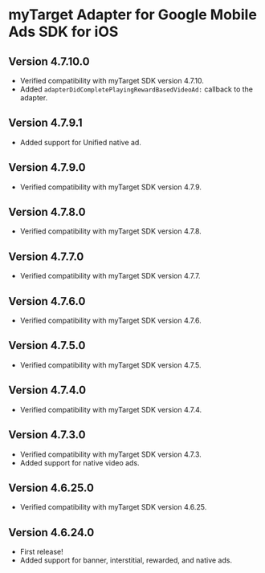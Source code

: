 # myTarget Adapter for Google Mobile Ads SDK for iOS

## Version 4.7.10.0
- Verified compatibility with myTarget SDK version 4.7.10.
- Added `adapterDidCompletePlayingRewardBasedVideoAd:` callback to the adapter.

## Version 4.7.9.1
- Added support for Unified native ad.

## Version 4.7.9.0
- Verified compatibility with myTarget SDK version 4.7.9.

## Version 4.7.8.0
- Verified compatibility with myTarget SDK version 4.7.8.

## Version 4.7.7.0
- Verified compatibility with myTarget SDK version 4.7.7.

## Version 4.7.6.0
- Verified compatibility with myTarget SDK version 4.7.6.

## Version 4.7.5.0
- Verified compatibility with myTarget SDK version 4.7.5.

## Version 4.7.4.0
- Verified compatibility with myTarget SDK version 4.7.4.

## Version 4.7.3.0
- Verified compatibility with myTarget SDK version 4.7.3.
- Added support for native video ads.

## Version 4.6.25.0
- Verified compatibility with myTarget SDK version 4.6.25.

## Version 4.6.24.0
- First release!
- Added support for banner, interstitial, rewarded, and native ads.
